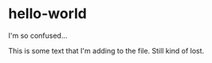 # hello-world
I'm so confused...

This is some text that I'm adding to the file. Still kind of lost.
